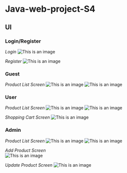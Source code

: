 # Java-web-project-S4

## UI
### Login/Register
  *Login*
![This is an image](https://scontent.fsgn2-3.fna.fbcdn.net/v/t1.15752-9/272089681_495422325435228_2045571141626506618_n.jpg?_nc_cat=108&ccb=1-5&_nc_sid=ae9488&_nc_ohc=Fd14Nr95nWEAX_ggQuC&_nc_ht=scontent.fsgn2-3.fna&oh=03_AVKrcpNarlHhqGqVFwY5WuJKlbDYNFBw2WJKdcLA4XcusA&oe=6223B44B)

  *Register*
![This is an image](https://scontent.fsgn2-1.fna.fbcdn.net/v/t1.15752-9/272206457_5769521883063245_966071980499366714_n.jpg?_nc_cat=107&ccb=1-5&_nc_sid=ae9488&_nc_ohc=7zKiTSHSN-kAX_Wr-CA&_nc_ht=scontent.fsgn2-1.fna&oh=03_AVJSAJxfS6-03wZ94FaJx15lSxZKMzD6hGivBllBUMEAJg&oe=6222748C)

### Guest
  *Product List Screen*
![This is an image](https://scontent.fsgn2-3.fna.fbcdn.net/v/t1.15752-9/272872440_4526957844072244_9091396736288994397_n.jpg?_nc_cat=106&ccb=1-5&_nc_sid=ae9488&_nc_ohc=_7lVr8SuI6YAX-Fu7Cw&_nc_ht=scontent.fsgn2-3.fna&oh=03_AVIByVl2RzYMVPlxRNSF5TyGhGMwHXuSk5AHfhumOdZw4g&oe=62233EB8)
![This is an image](https://scontent.fsgn2-5.fna.fbcdn.net/v/t1.15752-9/272695124_1127443318107176_619463155954635510_n.jpg?_nc_cat=104&ccb=1-5&_nc_sid=ae9488&_nc_ohc=d5jtFsYl9P4AX_G_naK&_nc_oc=AQmB-xwX4SOPzmLN-Z61esnkmiaP8c0u-0pN_Aafr_uTFlv_ZoGI3DxGeZeDwP9v6p0&_nc_ht=scontent.fsgn2-5.fna&oh=03_AVL8n5jWfynA7wbOQNFmqazXkOrUZF9WDBi47Ck-MMowww&oe=622386FB)
      
### User
  *Product List Screen*
![This is an image](https://scontent.fsgn2-4.fna.fbcdn.net/v/t1.15752-9/273074796_4945869402137334_8748488347102198817_n.jpg?_nc_cat=109&ccb=1-5&_nc_sid=ae9488&_nc_ohc=-rY-af4YKOYAX-OTpZv&_nc_ht=scontent.fsgn2-4.fna&oh=03_AVIy4KRxX08eakw8F2G9Ms1md2932ThEuaO6bM7hNOh__A&oe=6223400F)
![This is an image](https://scontent.fsgn2-5.fna.fbcdn.net/v/t1.15752-9/272695124_1127443318107176_619463155954635510_n.jpg?_nc_cat=104&ccb=1-5&_nc_sid=ae9488&_nc_ohc=d5jtFsYl9P4AX_G_naK&_nc_oc=AQmB-xwX4SOPzmLN-Z61esnkmiaP8c0u-0pN_Aafr_uTFlv_ZoGI3DxGeZeDwP9v6p0&_nc_ht=scontent.fsgn2-5.fna&oh=03_AVL8n5jWfynA7wbOQNFmqazXkOrUZF9WDBi47Ck-MMowww&oe=622386FB)

   *Shopping Cart Screen*
![This is an image](https://scontent.fsgn2-1.fna.fbcdn.net/v/t1.15752-9/272919489_971217320184487_5000337896312776342_n.jpg?_nc_cat=111&ccb=1-5&_nc_sid=ae9488&_nc_ohc=60gQRKiw8cYAX-A7ug8&tn=bVoafena3DAZtJ9s&_nc_ht=scontent.fsgn2-1.fna&oh=03_AVIDqgfn3tkRY_T-0Z2CjDi3HJ9DcLhlqw1Ook07rVI-sA&oe=6222D2FF)

      
### Admin
   *Product List Screen* 
![This is an image](https://scontent.fsgn2-1.fna.fbcdn.net/v/t1.15752-9/272200866_628506931591579_7697791183798340932_n.jpg?_nc_cat=105&ccb=1-5&_nc_sid=ae9488&_nc_ohc=qQ4QJEDgscoAX9coBr_&_nc_ht=scontent.fsgn2-1.fna&oh=03_AVL3LeWqb8kspSqCkBRZyb6f_Ull_XYDgBCeyIpw8dhUJg&oe=6223F4DE)
![This is an image](https://scontent.fsgn2-3.fna.fbcdn.net/v/t1.15752-9/272618084_255680323256795_295503345257740958_n.jpg?_nc_cat=106&ccb=1-5&_nc_sid=ae9488&_nc_ohc=CbJoteA3CmgAX8VEjdT&_nc_ht=scontent.fsgn2-3.fna&oh=03_AVLpxD8RtzFqE4cn9ototH_rZiidVnCZlEiJn3MwAYCCmg&oe=6223053C)

   *Add Product Screen*   
![This is an image](https://scontent.fsgn2-4.fna.fbcdn.net/v/t1.15752-9/272143474_470237407842219_8158047064107592813_n.jpg?_nc_cat=101&ccb=1-5&_nc_sid=ae9488&_nc_ohc=xIOc0PwBgp4AX_dAHWG&tn=bVoafena3DAZtJ9s&_nc_ht=scontent.fsgn2-4.fna&oh=03_AVJ7geqzc9jNkvOgVBsFOTiSmNVOiL6kiP-ccp5shpqoKw&oe=62212144)

   *Update Product Screen*
![This is an image](https://scontent.fsgn2-2.fna.fbcdn.net/v/t1.15752-9/247894374_491977332311851_4033081441414523677_n.jpg?_nc_cat=103&ccb=1-5&_nc_sid=ae9488&_nc_ohc=aCxpZgYRP9gAX-HkGdB&_nc_ht=scontent.fsgn2-2.fna&oh=03_AVIfuEfDoA4Q184QR8T8i3auc-CPWRz2ah_HIchke0_FXg&oe=62226522)

